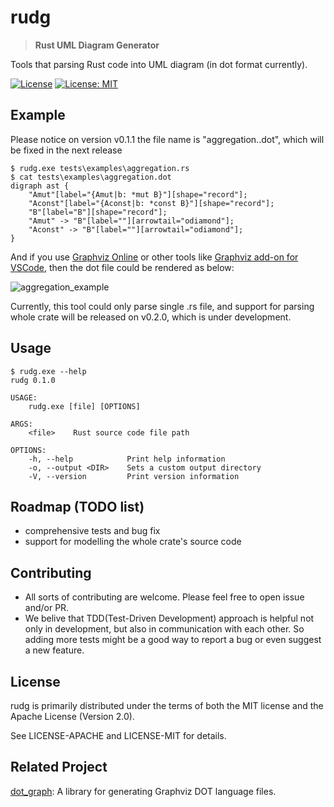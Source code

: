 # rudg

> **Rust UML Diagram Generator**

Tools that parsing Rust code into UML diagram (in dot format currently).

[![License](https://img.shields.io/badge/License-Apache_2.0-blue.svg)](https://opensource.org/licenses/Apache-2.0)
[![License: MIT](https://img.shields.io/badge/License-MIT-yellow.svg)](https://opensource.org/licenses/MIT)

## Example
Please notice on version v0.1.1 the file name is "aggregation..dot", which will be fixed in the next release
```
$ rudg.exe tests\examples\aggregation.rs
$ cat tests\examples\aggregation.dot
digraph ast {
    "Amut"[label="{Amut|b: *mut B}"][shape="record"];
    "Aconst"[label="{Aconst|b: *const B}"][shape="record"];
    "B"[label="B"][shape="record"];
    "Amut" -> "B"[label=""][arrowtail="odiamond"];
    "Aconst" -> "B"[label=""][arrowtail="odiamond"];
}
```
And if you use [Graphviz Online](https://dreampuf.github.io/GraphvizOnline/) or other tools like [Graphviz add-on for VSCode](https://marketplace.visualstudio.com/items?itemName=joaompinto.vscode-graphviz), then the dot file could be rendered as below:

![aggregation_example](https://raw.githubusercontent.com/SelamaAshalanore/rudg/add_example_in_readme/aggregation_example.svg)

Currently, this tool could only parse single .rs file, and support for parsing whole crate will be released on v0.2.0, which is under development.

## Usage
```
$ rudg.exe --help
rudg 0.1.0

USAGE:
    rudg.exe [file] [OPTIONS]

ARGS:
    <file>    Rust source code file path

OPTIONS:
    -h, --help            Print help information
    -o, --output <DIR>    Sets a custom output directory
    -V, --version         Print version information
```

## Roadmap (TODO list)
- comprehensive tests and bug fix
- support for modelling the whole crate's source code

## Contributing
- All sorts of contributing are welcome. Please feel free to open issue and/or PR.
- We belive that TDD(Test-Driven Development) approach is helpful not only in development, but also in communication with each other. So adding more tests might be a good way to report a bug or even suggest a new feature.

## License
rudg is primarily distributed under the terms of both the MIT license and the Apache License (Version 2.0).

See LICENSE-APACHE and LICENSE-MIT for details.

## Related Project
[dot_graph](https://github.com/SelamaAshalanore/dot_graph): A library for generating Graphviz DOT language files.